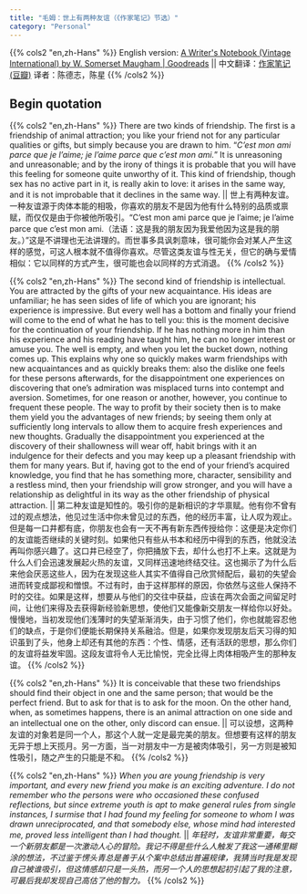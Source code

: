 ```yaml
---
title: "毛姆：世上有两种友谊（《作家笔记》节选）"
category: "Personal"
---
```

{{% cols2 "en,zh-Hans" %}}
English version: [A Writer's Notebook (Vintage International) by W. Somerset Maugham | Goodreads](https://www.goodreads.com/book/show/19086683-a-writer-s-notebook)
||
中文翻译：[作家笔记 (豆瓣)](https://book.douban.com/subject/5336228/) 译者：陈德志，陈星
{{% /cols2 %}}


## Begin quotation

{{% cols2 "en,zh-Hans" %}}
There are two kinds of friendship. The first is a friendship of animal attraction; you like your friend not for any particular qualities or gifts, but simply because you are drawn to him. “_C’est mon ami parce que je l’aime; je l’aime parce que c’est mon ami._” It is unreasoning and unreasonable; and by the irony of things it is probable that you will have this feeling for someone quite unworthy of it. This kind of friendship, though sex has no active part in it, is really akin to love: it arises in the same way, and it is not improbable that it declines in the same way.
||
世上有两种友谊。一种友谊源于肉体本能的相吸，你喜欢的朋友不是因为他有什么特别的品质或禀赋，而仅仅是由于你被他所吸引。“C’est mon ami parce que je l’aime; je l’aime parce que c’est mon ami.（法语：这是我的朋友因为我爱他因为这是我的朋友。）”这是不讲理也无法讲理的。而世事多具讽刺意味，很可能你会对某人产生这样的感觉，可这人根本就不值得你喜欢。尽管这类友谊与性无关，但它的确与爱情相似：它以同样的方式产生，很可能也会以同样的方式消退。
{{% /cols2 %}}

{{% cols2 "en,zh-Hans" %}}
The second kind of friendship is intellectual. You are attracted by the gifts of your new acquaintance. His ideas are unfamiliar; he has seen sides of life of which you are ignorant; his experience is impressive. But every well has a bottom and finally your friend will come to the end of what he has to tell you: this is the moment decisive for the continuation of your friendship. If he has nothing more in him than his experience and his reading have taught him, he can no longer interest or amuse you. The well is empty, and when you let the bucket down, nothing comes up. This explains why one so quickly makes warm friendships with new acquaintances and as quickly breaks them: also the dislike one feels for these persons afterwards, for the disappointment one experiences on discovering that one’s admiration was misplaced turns into contempt and aversion. Sometimes, for one reason or another, however, you continue to frequent these people. The way to profit by their society then is to make them yield you the advantages of new friends; by seeing them only at sufficiently long intervals to allow them to acquire fresh experiences and new thoughts. Gradually the disappointment you experienced at the discovery of their shallowness will wear off, habit brings with it an indulgence for their defects and you may keep up a pleasant friendship with them for many years. But if, having got to the end of your friend’s acquired knowledge, you find that he has something more, character, sensibility and a restless mind, then your friendship will grow stronger, and you will have a relationship as delightful in its way as the other friendship of physical attraction.
||
第二种友谊是知性的。吸引你的是新相识的才华禀赋。他有你不曾有过的观点想法，他见过生活中你未曾见过的东西，他的经历丰富，让人叹为观止。但是每一口井都有底，你朋友也会有一天不再有新东西传授给你：这便是决定你们的友谊能否继续的关键时刻。如果他只有些从书本和经历中得到的东西，他就没法再叫你感兴趣了。这口井已经空了，你把捅放下去，却什么也打不上来。这就是为什么人们会迅速发展起火热的友谊，又同样迅速地终结交往。这也揭示了为什么后来他会厌恶这些人，因为在发现这些人其实不值得自己欣赏倾配后，最初的失望会进而转变成鄙视和憎恨。不过有时，由于这样那样的原因，你依然与这些人保持不时的交往。如果是这样，想要从与他们的交往中获益，应该在两次会面之间留足时间，让他们来得及去获得新经验新思想，使他们又能像新交朋友一样给你以好处。慢慢地，当初发现他们浅薄时的失望渐渐消失，由于习惯了他们，你也就能容忍他们的缺点，于是你们便能长期保持关系融洽。但是，如果你发现朋友后天习得的知识虽到了头，他身上却还有其他的东西：个性、情感，还有活跃的思想，那么你们的友谊将益发牢固。这段友谊将令人无比愉悦，完全比得上肉体相吸产生的那种友谊。
{{% /cols2 %}}

{{% cols2 "en,zh-Hans" %}}
It is conceivable that these two friendships should find their object in one and the same person; that would be the perfect friend. But to ask for that is to ask for the moon. On the other hand, when, as sometimes happens, there is an animal attraction on one side and an intellectual one on the other, only discord can ensue.
||
可以设想，这两种友谊的对象若是同一个人，那这个人就一定是最完美的朋友。但想要有这样的朋友无异于想上天揽月。另一方面，当一对朋友中一方是被肉体吸引，另一方则是被知性吸引，随之产生的只能是不和。
{{% /cols2 %}}

{{% cols2 "en,zh-Hans" %}}
_When you are young friendship is very important, and every new friend you make is an exciting adventure. I do not remember who the persons were who occasioned these confused reflections, but since extreme youth is apt to make general rules from single instances, I surmise that I had found my feeling for someone to whom I was drawn unreciprocated, and that somebody else, whose mind had interested me, proved less intelligent than I had thought._
||
_年轻时，友谊非常重要，每交一个新朋友都是一次激动人心的冒险。我记不得是些什么人触发了我这一通稀里糊涂的想法，不过鉴于愣头青总是善于从个案中总结出普遍规律，我猜当时我是发现自己被谁吸引，但这情感却只是一头热，而另一个人的思想起初引起了我的注意，可最后我却发现自己高估了他的智力。_
{{% /cols2 %}}
